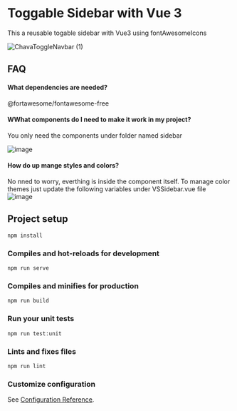 # Toggable Sidebar with Vue 3

This a reusable togable sidebar with Vue3 using fontAwesomeIcons

![ChavaToggleNavbar (1)](https://user-images.githubusercontent.com/72934134/204058523-808320a0-d610-40f0-ad1c-bfafb207d535.gif)

## FAQ

#### What dependencies are needed?

@fortawesome/fontawesome-free  

#### WWhat components do I need to make it work in my project?

You only need the components under folder named sidebar

![image](https://user-images.githubusercontent.com/72934134/204058773-93591927-b472-4b30-8ac9-b67d792f1487.png)

#### How do up mange styles and colors?
No nned to worry, everthing is inside the component itself. To manage color themes just update the following variables under VSSidebar.vue file
![image](https://user-images.githubusercontent.com/72934134/204058990-9dc3a755-d9fe-4437-a5d4-75203e9cbd92.png)


## Project setup
```
npm install
```

### Compiles and hot-reloads for development
```
npm run serve
```

### Compiles and minifies for production
```
npm run build
```

### Run your unit tests
```
npm run test:unit
```

### Lints and fixes files
```
npm run lint
```

### Customize configuration
See [Configuration Reference](https://cli.vuejs.org/config/).
